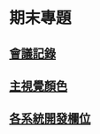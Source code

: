# 期末專題

<h2><a href="https://github.com/LiChien821/WorkSpace/tree/main/manual">會議記錄</a></h2>

<h2><a href="https://coolors.co/231123-dadff7-82204a-a0c1d1-558c8c">主視覺顏色</a></h2>
    
<h2><a href="https://docs.google.com/spreadsheets/d/1Oi7nZbgQ27GRB0qZmpR6xQm_RDSdTlk4-oygJ0ntcLo/edit?usp=sharing>EXCEL共用工作表單</a></h2>
  
<h2><a href="https://docs.google.com/spreadsheets/d/1KRDbEFstmKHyBB_ExFheiQAqGBaxS3TYykU7dDg4eDI/edit?usp=sharing>各系統開發欄位</a></h2>
